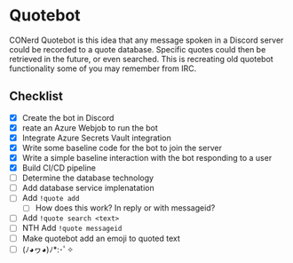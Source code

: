 # Quotebot
CONerd Quotebot is this idea that any message spoken in a Discord server could be recorded to a quote database. Specific quotes could then be retrieved in the future, or even searched.  This is recreating old quotebot functionality some of you may remember from IRC.

## Checklist
- [x] Create the bot in Discord
- [x] reate an Azure Webjob to run the bot
- [x] Integrate Azure Secrets Vault integration
- [x] Write some baseline code for the bot to join the server
- [x] Write a simple baseline interaction with the bot responding to a user
- [x] Build CI/CD pipeline
- [ ] Determine the database technology
- [ ] Add database service implenatation
- [ ] Add `!quote add`
  - [ ] How does this work? In reply or with messageid?    
- [ ] Add `!quote search <text>`
- [ ] NTH Add `!quote messageid`
- [ ] Make quotebot add an emoji to quoted text
- [ ] (ﾉ◕ヮ◕)ﾉ*:･ﾟ✧
